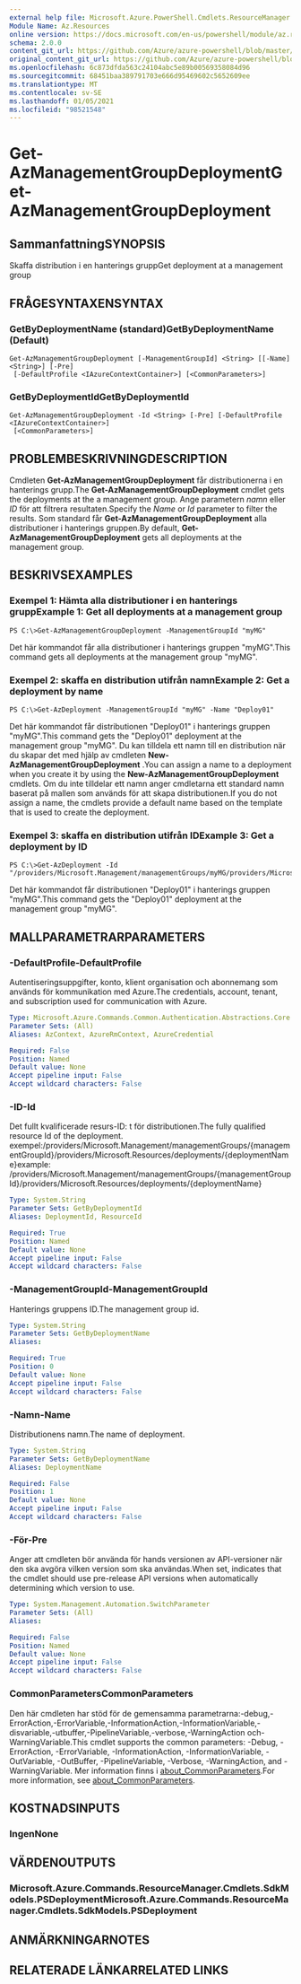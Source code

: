 ```yaml
---
external help file: Microsoft.Azure.PowerShell.Cmdlets.ResourceManager.dll-Help.xml
Module Name: Az.Resources
online version: https://docs.microsoft.com/en-us/powershell/module/az.resources/get-azmanagementgroupdeployment
schema: 2.0.0
content_git_url: https://github.com/Azure/azure-powershell/blob/master/src/Resources/Resources/help/Get-AzManagementGroupDeployment.md
original_content_git_url: https://github.com/Azure/azure-powershell/blob/master/src/Resources/Resources/help/Get-AzManagementGroupDeployment.md
ms.openlocfilehash: 6c873dfda563c24104abc5e89b00569358084d96
ms.sourcegitcommit: 68451baa389791703e666d95469602c5652609ee
ms.translationtype: MT
ms.contentlocale: sv-SE
ms.lasthandoff: 01/05/2021
ms.locfileid: "98521548"
---
```

# <span data-ttu-id="7ee92-101">Get-AzManagementGroupDeployment</span><span class="sxs-lookup"><span data-stu-id="7ee92-101">Get-AzManagementGroupDeployment</span></span>

## <span data-ttu-id="7ee92-102">Sammanfattning</span><span class="sxs-lookup"><span data-stu-id="7ee92-102">SYNOPSIS</span></span>
<span data-ttu-id="7ee92-103">Skaffa distribution i en hanterings grupp</span><span class="sxs-lookup"><span data-stu-id="7ee92-103">Get deployment at a management group</span></span>

## <span data-ttu-id="7ee92-104">FRÅGESYNTAXEN</span><span class="sxs-lookup"><span data-stu-id="7ee92-104">SYNTAX</span></span>

### <span data-ttu-id="7ee92-105">GetByDeploymentName (standard)</span><span class="sxs-lookup"><span data-stu-id="7ee92-105">GetByDeploymentName (Default)</span></span>
```
Get-AzManagementGroupDeployment [-ManagementGroupId] <String> [[-Name] <String>] [-Pre]
 [-DefaultProfile <IAzureContextContainer>] [<CommonParameters>]
```

### <span data-ttu-id="7ee92-106">GetByDeploymentId</span><span class="sxs-lookup"><span data-stu-id="7ee92-106">GetByDeploymentId</span></span>
```
Get-AzManagementGroupDeployment -Id <String> [-Pre] [-DefaultProfile <IAzureContextContainer>]
 [<CommonParameters>]
```

## <span data-ttu-id="7ee92-107">PROBLEMBESKRIVNING</span><span class="sxs-lookup"><span data-stu-id="7ee92-107">DESCRIPTION</span></span>
<span data-ttu-id="7ee92-108">Cmdleten **Get-AzManagementGroupDeployment** får distributionerna i en hanterings grupp.</span><span class="sxs-lookup"><span data-stu-id="7ee92-108">The **Get-AzManagementGroupDeployment** cmdlet gets the deployments at the a management group.</span></span>
<span data-ttu-id="7ee92-109">Ange parametern *namn* eller *ID* för att filtrera resultaten.</span><span class="sxs-lookup"><span data-stu-id="7ee92-109">Specify the *Name* or *Id* parameter to filter the results.</span></span>
<span data-ttu-id="7ee92-110">Som standard får **Get-AzManagementGroupDeployment** alla distributioner i hanterings gruppen.</span><span class="sxs-lookup"><span data-stu-id="7ee92-110">By default, **Get-AzManagementGroupDeployment** gets all deployments at the management group.</span></span>

## <span data-ttu-id="7ee92-111">BESKRIVS</span><span class="sxs-lookup"><span data-stu-id="7ee92-111">EXAMPLES</span></span>

### <span data-ttu-id="7ee92-112">Exempel 1: Hämta alla distributioner i en hanterings grupp</span><span class="sxs-lookup"><span data-stu-id="7ee92-112">Example 1: Get all deployments at a management group</span></span>
```
PS C:\>Get-AzManagementGroupDeployment -ManagementGroupId "myMG"
```

<span data-ttu-id="7ee92-113">Det här kommandot får alla distributioner i hanterings gruppen "myMG".</span><span class="sxs-lookup"><span data-stu-id="7ee92-113">This command gets all deployments at the management group "myMG".</span></span>

### <span data-ttu-id="7ee92-114">Exempel 2: skaffa en distribution utifrån namn</span><span class="sxs-lookup"><span data-stu-id="7ee92-114">Example 2: Get a deployment by name</span></span>
```
PS C:\>Get-AzDeployment -ManagementGroupId "myMG" -Name "Deploy01"
```

<span data-ttu-id="7ee92-115">Det här kommandot får distributionen "Deploy01" i hanterings gruppen "myMG".</span><span class="sxs-lookup"><span data-stu-id="7ee92-115">This command gets the "Deploy01" deployment at the management group "myMG".</span></span>
<span data-ttu-id="7ee92-116">Du kan tilldela ett namn till en distribution när du skapar det med hjälp av cmdleten **New-AzManagementGroupDeployment** .</span><span class="sxs-lookup"><span data-stu-id="7ee92-116">You can assign a name to a deployment when you create it by using the **New-AzManagementGroupDeployment** cmdlets.</span></span>
<span data-ttu-id="7ee92-117">Om du inte tilldelar ett namn anger cmdletarna ett standard namn baserat på mallen som används för att skapa distributionen.</span><span class="sxs-lookup"><span data-stu-id="7ee92-117">If you do not assign a name, the cmdlets provide a default name based on the template that is used to create the deployment.</span></span>

### <span data-ttu-id="7ee92-118">Exempel 3: skaffa en distribution utifrån ID</span><span class="sxs-lookup"><span data-stu-id="7ee92-118">Example 3: Get a deployment by ID</span></span>
```
PS C:\>Get-AzDeployment -Id "/providers/Microsoft.Management/managementGroups/myMG/providers/Microsoft.Resources/deployments/Deploy01"
```

<span data-ttu-id="7ee92-119">Det här kommandot får distributionen "Deploy01" i hanterings gruppen "myMG".</span><span class="sxs-lookup"><span data-stu-id="7ee92-119">This command gets the "Deploy01" deployment at the management group "myMG".</span></span>

## <span data-ttu-id="7ee92-120">MALLPARAMETRAR</span><span class="sxs-lookup"><span data-stu-id="7ee92-120">PARAMETERS</span></span>

### <span data-ttu-id="7ee92-121">-DefaultProfile</span><span class="sxs-lookup"><span data-stu-id="7ee92-121">-DefaultProfile</span></span>
<span data-ttu-id="7ee92-122">Autentiseringsuppgifter, konto, klient organisation och abonnemang som används för kommunikation med Azure.</span><span class="sxs-lookup"><span data-stu-id="7ee92-122">The credentials, account, tenant, and subscription used for communication with Azure.</span></span>

```yaml
Type: Microsoft.Azure.Commands.Common.Authentication.Abstractions.Core.IAzureContextContainer
Parameter Sets: (All)
Aliases: AzContext, AzureRmContext, AzureCredential

Required: False
Position: Named
Default value: None
Accept pipeline input: False
Accept wildcard characters: False
```

### <span data-ttu-id="7ee92-123">-ID</span><span class="sxs-lookup"><span data-stu-id="7ee92-123">-Id</span></span>
<span data-ttu-id="7ee92-124">Det fullt kvalificerade resurs-ID: t för distributionen.</span><span class="sxs-lookup"><span data-stu-id="7ee92-124">The fully qualified resource Id of the deployment.</span></span>
<span data-ttu-id="7ee92-125">exempel:/providers/Microsoft.Management/managementGroups/{managementGroupId}/providers/Microsoft.Resources/deployments/{deploymentName}</span><span class="sxs-lookup"><span data-stu-id="7ee92-125">example: /providers/Microsoft.Management/managementGroups/{managementGroupId}/providers/Microsoft.Resources/deployments/{deploymentName}</span></span>

```yaml
Type: System.String
Parameter Sets: GetByDeploymentId
Aliases: DeploymentId, ResourceId

Required: True
Position: Named
Default value: None
Accept pipeline input: False
Accept wildcard characters: False
```

### <span data-ttu-id="7ee92-126">-ManagementGroupId</span><span class="sxs-lookup"><span data-stu-id="7ee92-126">-ManagementGroupId</span></span>
<span data-ttu-id="7ee92-127">Hanterings gruppens ID.</span><span class="sxs-lookup"><span data-stu-id="7ee92-127">The management group id.</span></span>

```yaml
Type: System.String
Parameter Sets: GetByDeploymentName
Aliases:

Required: True
Position: 0
Default value: None
Accept pipeline input: False
Accept wildcard characters: False
```

### <span data-ttu-id="7ee92-128">-Namn</span><span class="sxs-lookup"><span data-stu-id="7ee92-128">-Name</span></span>
<span data-ttu-id="7ee92-129">Distributionens namn.</span><span class="sxs-lookup"><span data-stu-id="7ee92-129">The name of deployment.</span></span>

```yaml
Type: System.String
Parameter Sets: GetByDeploymentName
Aliases: DeploymentName

Required: False
Position: 1
Default value: None
Accept pipeline input: False
Accept wildcard characters: False
```

### <span data-ttu-id="7ee92-130">-För</span><span class="sxs-lookup"><span data-stu-id="7ee92-130">-Pre</span></span>
<span data-ttu-id="7ee92-131">Anger att cmdleten bör använda för hands versionen av API-versioner när den ska avgöra vilken version som ska användas.</span><span class="sxs-lookup"><span data-stu-id="7ee92-131">When set, indicates that the cmdlet should use pre-release API versions when automatically determining which version to use.</span></span>

```yaml
Type: System.Management.Automation.SwitchParameter
Parameter Sets: (All)
Aliases:

Required: False
Position: Named
Default value: None
Accept pipeline input: False
Accept wildcard characters: False
```

### <span data-ttu-id="7ee92-132">CommonParameters</span><span class="sxs-lookup"><span data-stu-id="7ee92-132">CommonParameters</span></span>
<span data-ttu-id="7ee92-133">Den här cmdleten har stöd för de gemensamma parametrarna:-debug,-ErrorAction,-ErrorVariable,-InformationAction,-InformationVariable,-disvariable,-utbuffer,-PipelineVariable,-verbose,-WarningAction och-WarningVariable.</span><span class="sxs-lookup"><span data-stu-id="7ee92-133">This cmdlet supports the common parameters: -Debug, -ErrorAction, -ErrorVariable, -InformationAction, -InformationVariable, -OutVariable, -OutBuffer, -PipelineVariable, -Verbose, -WarningAction, and -WarningVariable.</span></span> <span data-ttu-id="7ee92-134">Mer information finns i [about_CommonParameters](http://go.microsoft.com/fwlink/?LinkID=113216).</span><span class="sxs-lookup"><span data-stu-id="7ee92-134">For more information, see [about_CommonParameters](http://go.microsoft.com/fwlink/?LinkID=113216).</span></span>

## <span data-ttu-id="7ee92-135">KOSTNADS</span><span class="sxs-lookup"><span data-stu-id="7ee92-135">INPUTS</span></span>

### <span data-ttu-id="7ee92-136">Ingen</span><span class="sxs-lookup"><span data-stu-id="7ee92-136">None</span></span>

## <span data-ttu-id="7ee92-137">VÄRDEN</span><span class="sxs-lookup"><span data-stu-id="7ee92-137">OUTPUTS</span></span>

### <span data-ttu-id="7ee92-138">Microsoft.Azure.Commands.ResourceManager.Cmdlets.SdkModels.PSDeployment</span><span class="sxs-lookup"><span data-stu-id="7ee92-138">Microsoft.Azure.Commands.ResourceManager.Cmdlets.SdkModels.PSDeployment</span></span>

## <span data-ttu-id="7ee92-139">ANMÄRKNINGAR</span><span class="sxs-lookup"><span data-stu-id="7ee92-139">NOTES</span></span>

## <span data-ttu-id="7ee92-140">RELATERADE LÄNKAR</span><span class="sxs-lookup"><span data-stu-id="7ee92-140">RELATED LINKS</span></span>
